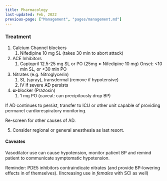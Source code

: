 ```yaml
---
title: Pharmacology
last-updated: Feb, 2022
previous-page: ["Management", "pages/management.md"]
---
```

### Treatment

1. Calcium Channel blockers
   1. Nifedipine 10 mg SL (takes 30 min to abort attack)
2. ACE Inhibitors
   1. Captopril 12.5-25 mg SL or PO (25mg ≈ Nifedipine 10 mg)
      Onset: <10 min SL, or <30 min PO
3. Nitrates (e.g. Nitroglycerin)
   1. SL (spray), transdermal (remove if hypotensive)
   2. IV if severe AD persists
4. **α**-blocker (Prazosin)
   1. 1 mg PO (caveat: can precipitously drop BP)

If AD continues to persist, transfer to ICU or other unit capable of providing permanet cardiorespiratory monitoring.

Re-screen for other causes of AD.

5. Consider regional or general anesthesia as last resort.

#### Caveates

Vasodilator use can cause hypotension, monitor patient BP and remind patient to communicate symptomatic hypotension.

Reminder: PDE5 inhibitors contraindicate nitrates (and provide BP-lowering effects in of themselves). (Increasing use in *females* with SCI as well)
